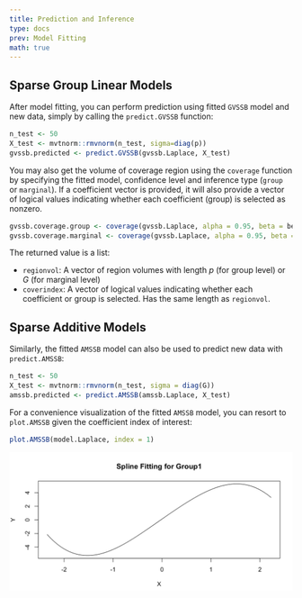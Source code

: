 ```yaml
---
title: Prediction and Inference
type: docs
prev: Model Fitting
math: true
---
```


## Sparse Group Linear Models
After model fitting, you can perform prediction using fitted `GVSSB` model and new data, simply by calling the `predict.GVSSB` function:

```r {filename="example - GVSSB prediction"}
n_test <- 50
X_test <- mvtnorm::rmvnorm(n_test, sigma=diag(p))
gvssb.predicted <- predict.GVSSB(gvssb.Laplace, X_test)
```
You may also get the volume of coverage region using the `coverage` function by specifying the fitted model, confidence level and inference type (`group` or `marginal`). If a coefficient vector is provided, it will also provide a vector of logical values indicating whether each coefficient (group) is selected as nonzero.

```r {filename="example - GVSSB coverage"}
gvssb.coverage.group <- coverage(gvssb.Laplace, alpha = 0.95, beta = beta, type = "group")
gvssb.coverage.marginal <- coverage(gvssb.Laplace, alpha = 0.95, beta = beta, type = "marginal")
```
The returned value is a list:
- `regionvol`: A vector of region volumes with length $p$ (for group level) or $G$ (for marginal level)
- `coverindex`: A vector of logical values indicating whether each coefficient or group is selected. Has the same length as `regionvol`.

## Sparse Additive Models
Similarly, the fitted `AMSSB` model can also be used to predict new data with `predict.AMSSB`:

```r {filename="example - AMSSB prediction"}
n_test <- 50
X_test <- mvtnorm::rmvnorm(n_test, sigma = diag(G))
amssb.predicted <- predict.AMSSB(amssb.Laplace, X_test)
```

For a convenience visualization of the fitted `AMSSB` model, you can resort to `plot.AMSSB` given the coefficient index of interest:

```r {filename="example - AMSSB visualization"}
plot.AMSSB(model.Laplace, index = 1)
```
![](AMSSB_plot.png)